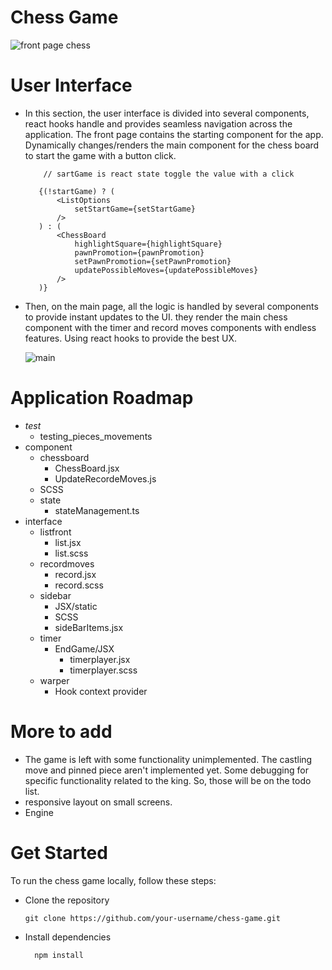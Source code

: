 
# Chess Game

  ![front page chess](https://github.com/gani1000/ChessGame/assets/107857762/63011f0d-0a1d-4d08-8c35-b43aef5b4d26)
     
# User Interface

   - In this section, the user interface is divided into several components, react hooks handle and provides seamless navigation 
       across the application. The front page contains the starting component for the app. Dynamically changes/renders the main component
       for the chess board to start the game with a button click.

             // sartGame is react state toggle the value with a click
     
            {(!startGame) ? (
                <ListOptions 
                    setStartGame={setStartGame}
                />
            ) : (
                <ChessBoard 
                    highlightSquare={highlightSquare}
                    pawnPromotion={pawnPromotion}
                    setPawnPromotion={setPawnPromotion}
                    updatePossibleMoves={updatePossibleMoves}
                />
            )}

- Then, on the main page, all the logic is handled by several components to provide instant updates to the UI.
    they render the main chess component with the timer and record moves components with endless features. Using react hooks
    to provide the best UX.
    
    ![main](https://github.com/gani1000/ChessGame/assets/107857762/79860080-c2c5-4be5-a755-d4816456773d)
  
# Application Roadmap
- _test_
  - testing_pieces_movements
- component
  - chessboard
    - ChessBoard.jsx
    - UpdateRecordeMoves.js
  - SCSS
  - state
    - stateManagement.ts
- interface
  - listfront
    - list.jsx
    - list.scss
  - recordmoves
    - record.jsx
    - record.scss
  - sidebar
    - JSX/static
    - SCSS
    - sideBarItems.jsx
  - timer
    - EndGame/JSX
      - timerplayer.jsx
      - timerplayer.scss
  - warper
    - Hook context provider


# More to add

- The game is left with some functionality unimplemented. The castling move and pinned piece aren't implemented yet.
  Some debugging for specific functionality related to the king.
    So, those will be on the todo list.
- responsive layout on small screens. 
- Engine

# Get Started

To run the chess game locally, follow these steps:

* Clone the repository 

      git clone https://github.com/your-username/chess-game.git
  
* Install dependencies

        npm install
